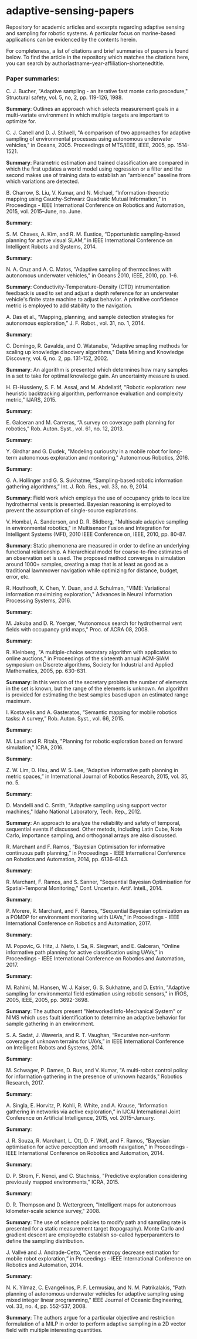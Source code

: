 # adaptive-sensing-papers
Repository for academic articles and excerpts regarding adaptive sensing and sampling for robotic systems. A particular focus on marine-based applications can be evidenced by the contents herein. 

For completeness, a list of citations and brief summaries of papers is found below. To find the article in the repository which matches the citations here, you can search by authorlastname-year-affiliation-shortenedtitle.

### Paper summaries:
C. J. Bucher, "Adaptive sampling - an iterative fast monte carlo procedure," Structural safety, vol. 5, no, 2, pp. 119-126, 1988.

**Summary**: Outlines an approach which selects measurement goals in a multi-variate environment in which multiple targets are important to optimize for.


C. J. Canell and D. J. Stilwell, "A comparison of two approaches for adaptive sampling of environmental processes using autonomous underwater vehicles," in Oceans, 2005. Proceedings of MTS/IEEE, IEEE, 2005, pp. 1514-1521.

**Summary**: Parametric estimation and trained classification are compared in which the first updates a world model using regression or a filter and the second makes use of training data to establish an "ambience" baseline from which variations are detected. 


B. Charrow, S. Liu, V. Kumar, and N. Michael, “Information-theoretic mapping using Cauchy-Schwarz Quadratic Mutual Information,” in Proceedings - IEEE International Conference on Robotics and Automation, 2015, vol. 2015–June, no. June.

**Summary**:


S. M. Chaves, A. Kim, and R. M. Eustice, “Opportunistic sampling-based planning for active visual SLAM,” in IEEE International Conference on Intelligent Robots and Systems, 2014.

**Summary**: 


N. A. Cruz and A. C. Matos, "Adaptive sampling of thermoclines with autonomous underwater vehicles," in Oceans 2010, IEEE, 2010, pp. 1-6.

**Summary**: Conductivity-Temperature-Density (CTD) intrumentation feedback is used to set and adjust a depth reference for an underwater vehicle's finite state machine to adjust behavior. A primitive confidence metric is employed to add stability to the navigation.


A. Das et al., “Mapping, planning, and sample detection strategies for autonomous exploration,” J. F. Robot., vol. 31, no. 1, 2014.

**Summary**:


C. Domingo, R. Gavalda, and O. Watanabe, "Adaptive smapling methods for scaling up knowledge discovery algorithms," Data Mining and Knowledge Discovery, vol. 6, no. 2, pp. 131-152, 2002.

**Summary**: An algorithm is presented which determines how many samples in a set to take for optimal knowledge gain. An uncertainty measure is used. 


H. El-Hussieny, S. F. M. Assal, and M. Abdellatif, "Robotic exploration: new heuristic backtracking algorithm, performance evaluation and complexity metric," IJARS, 2015.

**Summary**:


E. Galceran and M. Carreras, “A survey on coverage path planning for robotics,” Rob. Auton. Syst., vol. 61, no. 12, 2013.

**Summary**:


Y. Girdhar and G. Dudek, "Modeling curiousity in a mobile robot for long-term autonomous exploration and monitoring," Autonomous Robotics, 2016.

**Summary**: 


G. A. Hollinger and G. S. Sukhatme, “Sampling-based robotic information gathering algorithms,” Int. J. Rob. Res., vol. 33, no. 9, 2014.

**Summary**: Field work which employs the use of occupancy grids to localize hydrothermal vents is presented. Bayesian reasoning is employed to prevent the assumption of single-source explanations.


V. Hombal, A. Sanderson, and D. R. Blidberg, "Multiscale adaptive sampling in environmental robotics," in Multisensor Fusion and Integration for Intelligent Systems (MFI), 2010 IEEE Conference on, IEEE, 2010, pp. 80-87. 

**Summary**: Static phemonena are measured in order to define an underlying functional relationship. A hierarchical model for coarse-to-fine estimates of an observation set is used. The proposed method converges in simulation around 1000+ samples, creating a map that is at least as good as a traditional lawnmower navigation while optimizing for distance, budget, error, etc. 


R. Houthooft, X. Chen, Y. Duan, and J. Schulman, "VIME: Variational information maximizing exploration," Advances in Neural Information Processing Systems, 2016. 

**Summary**:


M. Jakuba and D. R. Yoerger, "Autonomous search for hydrothermal vent fields with occupancy grid maps," Proc. of ACRA 08, 2008.

**Summary**: 


R. Kleinberg, "A multiple-choice secratary algorithm with applicatios to online auctions," in Proceedings of the sixteenth annual ACM-SIAM symposium on Discrete algorithms, Society for Industrial and Applied Mathematics, 2005, pp. 630-631.

**Summary**: In this version of the secretary problem the number of elements in the set is known, but the range of the elements is unknown. An algorithm is provided for estimating the best samples based upon an estimated range maximum.


I. Kostavelis and A. Gasteratos, “Semantic mapping for mobile robotics tasks: A survey,” Rob. Auton. Syst., vol. 66, 2015.

**Summary**:


M. Lauri and R. Ritala, "Planning for robotic exploration based on forward simulation," ICRA, 2016.

**Summary**: 


Z. W. Lim, D. Hsu, and W. S. Lee, “Adaptive informative path planning in metric spaces,” in International Journal of Robotics Research, 2015, vol. 35, no. 5.

**Summary**:


D. Mandelli and C. Smith, "Adaptive sampling using support vector machines," Idaho National Laboratory, Tech. Rep., 2012.

**Summary**: An approach to analyze the reliability and safety of temporal, sequential events if discussed. Other metods, including Latin Cube, Note Carlo, importance sampling, and orthogonal arrays are also discussed.


R. Marchant and F. Ramos, “Bayesian Optimisation for informative continuous path planning,” in Proceedings - IEEE International Conference on Robotics and Automation, 2014, pp. 6136–6143.   

**Summary**: 


R. Marchant, F. Ramos, and S. Sanner, “Sequential Bayesian Optimisation for Spatial-Temporal Monitoring,” Conf. Uncertain. Artif. Intell., 2014.

**Summary**:


P. Morere, R. Marchant, and F. Ramos, “Sequential Bayesian optimization as a POMDP for environment monitoring with UAVs,” in Proceedings - IEEE International Conference on Robotics and Automation, 2017.

**Summary**:


M. Popovic, G. Hitz, J. Nieto, I. Sa, R. Siegwart, and E. Galceran, “Online informative path planning for active classification using UAVs,” in Proceedings - IEEE International Conference on Robotics and Automation, 2017.


**Summary**:


M. Rahimi, M. Hansen, W. J. Kaiser, G. S. Sukhatme, and D. Estrin, "Adaptive sampling for environmental field estimation using robotic sensors," in IROS, 2005, IEEE, 2005, pp. 3692-3698.

**Summary**: The authors present "Networked Info-Mechanical System" or NIMS which uses fault identification to determine an adaptive behavior for sample gathering in an environment.


S. A. Sadat, J. Wawerla, and R. T. Vaughan, “Recursive non-uniform coverage of unknown terrains for UAVs,” in IEEE International Conference on Intelligent Robots and Systems, 2014.

**Summary**:


M. Schwager, P. Dames, D. Rus, and V. Kumar, "A multi-robot control policy for information gathering in the presence of unknown hazards," Robotics Research, 2017.

**Summary**:


A. Singla, E. Horvitz, P. Kohli, R. White, and A. Krause, “Information gathering in networks via active exploration,” in IJCAI International Joint Conference on Artificial Intelligence, 2015, vol. 2015–January. 

**Summary**:


J. R. Souza, R. Marchant, L. Ott, D. F. Wolf, and F. Ramos, “Bayesian optimisation for active perception and smooth navigation,” in Proceedings - IEEE International Conference on Robotics and Automation, 2014.

**Summary**:


D. P. Strom, F. Nenci, and C. Stachniss, "Predictive exploration considering previously mapped environments," ICRA, 2015.

**Summary**:


D. R. Thompson and D. Wettergreen, "Intelligent maps for autonomous kilometer-scale science survey," 2008.

**Summary**: The use of science policies to modify path and sampling rate is presented for a static measurement target (topography). Monte Carlo and gradient descent are employedto establish so-called hyperparamters to define the sampling distribution.


J. Vallvé and J. Andrade-Cetto, “Dense entropy decrease estimation for mobile robot exploration,” in Proceedings - IEEE International Conference on Robotics and Automation, 2014.

**Summary**:


N. K. Yilmaz, C. Evangelinos, P. F. Lermusiau, and N. M. Patrikalakis, "Path planning of autonomous underwater vehicles for adaptive sampling using mixed integer linear programming," IEEE Journal of Oceanic Engineering, vol. 33, no. 4, pp. 552-537, 2008.

**Summary**: The authors argue for a particular objective and restriction formulation of a MILP in order to perform adaptive sampling in a 2D vector field with multiple interesting quantities. 